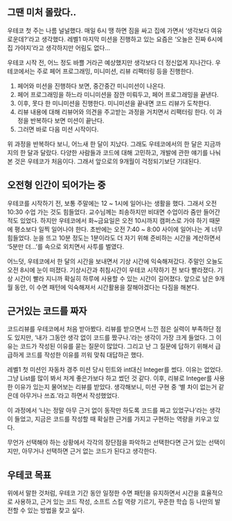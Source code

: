 ## 그땐 미처 몰랐다..

우테코 첫 주는 나름 널널했다. 매일 6시 땡 하면 짐을 싸고 집에 가면서 ‘생각보다 여유로운데?’라고 생각했다. 레벨1 마지막 미션을 진행하고 있는 요즘은 ‘오늘은 진짜 6시에 집 가야지’라고 생각하지만 어림도 없다…

우테코 시작 전, 어느 정도 바쁠 거라곤 예상했지만 생각보다 더 정신없게 지나간다. 우테코에서는 주로 페어 프로그래밍, 미니미션, 리뷰 리팩터링 등을 진행한다. 

1. 페어와 미션을 진행하다 보면, 중간중간 미니미션이 나온다. 
2. 페어 프로그래밍을 하느라 미니미션을 잠깐 미뤄두고, 페어 프로그래밍을 끝낸다. 
3. 이후, 못다 한 미니미션을 진행한다. 미니미션을 끝내면 코드 리뷰가 도착한다. 
4. 리뷰 내용에 대해 리뷰어와 의견을 주고받는 과정을 거치면서 리팩터링 한다. 이 과정을 반복하다 보면 미션이 끝난다. 
5. 그러면 바로 다음 미션 시작이다.

위 과정을 반복하다 보니, 어느새 한 달이 지났다. 그래도 우테코에서의 한 달은 지금까지의 한 달과 달랐다. 다양한 사람들과 코드에 대해 고민하고, 개발에 관한 얘기를 나눠본 것은 우테코가 처음이다. 그래서 앞으로의 9개월이 걱정되기보단 기대된다.

## 오전형 인간이 되어가는 중

우테코를 시작하기 전, 보통 주말에는 12 ~ 1시에 일어나는 생활을 했다. 그래서 오전 10:30 수업 가는 것도 힘들었다. 교수님께는 죄송하지만 비대면 수업이라 줌만 들어간 적도 있었다. 하지만 우테코에서 화~금요일은 오전 10시까지 캠퍼스로 가야 하기 때문에 평소보다 일찍 일어나야 한다. 초반에는 오전 7:40 ~ 8:00 사이에 일어나는 게 너무 힘들었다. 눈을 뜨고 10분 정도는 1분이라도 더 자기 위해 준비하는 시간을 계산하면서 ‘5분만 더…’를 속으로 외치면서 사투를 벌였다.

어느덧, 우테코에서 한 달의 시간을 보내면서 기상 시간에 익숙해져갔다. 주말인 오늘도 오전 8시에 눈이 떠졌다. 기상시간과 취침시간이 우테코 시작하기 전 보다 빨라졌다. 기상 시간이 빨라 지니까 확실히 하루에 사용할 수 있는 시간이 길어졌다. 앞으로 남은 9개월 동안, 이 수면 패턴에 익숙해져서 시간활용을 잘해야겠다는 다짐을 해본다.

## 근거있는 코드를 짜자

코드리뷰를 우테코에서 처음 받아봤다. 리뷰를 받으면서 느낀 점은 실력이 부족하단 점도 있지만, ‘내가 그동안 생각 없이 코드를 짰구나.’라는 생각이 가장 크게 들었다. 그 이유는 코드가 작성된 이유를 묻는 질문이 많았다. 그리고 난 그 질문에 답하기 위해서 급급하게 코드를 작성한 이유를 끼워 맞춰 대답하곤 했다.

레벨1 첫 미션인 자동차 경주 미션 당시 민트와 int대신 Integer를 썼다. 이유는 없었다. 그냥 List<Integer>를 많이 봐서 저게 좋은가보다 하고 썼던 것 같다. 이후, 리뷰로 Integer를 사용한 이유가 있는지 물어보는 리뷰를 받았다. 생각해보니, 미션 구현 중 ‘별 차이 없는거 같은데 아무거나 쓰죠.’라고 하면서 작성했었다.

이 과정에서 ‘나는 정말 아무 근거 없이 동작만 하도록 코드를 짜고 있었구나’라는 생각이 들었고, 지금은 코드를 작성할 때 확실한 근거를 가지고 구현하는 역량을 키우고 있다.

무언가 선택해야 하는 상황에서 각각의 장단점을 파악하고 선택한다면 근거 있는 선택이지만, 아무거나 선택하면 근거 없는 코드가 된다고 생각한다.

## 우테코 목표

위에서 말한 것처럼, 우테코 기간 동안 일정한 수면 패턴을 유지하면서 시간을 효율적으로 사용하고, 근거 있는 코드 작성, 소프트 스킬 역량 기르기, 꾸준한 학습 등 나만의 발전할 수 있는 방법을 찾고 싶다.
